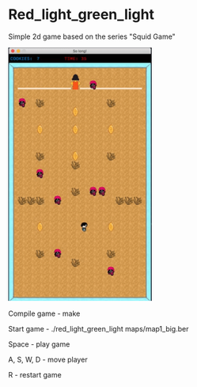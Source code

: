 # Red_light_green_light
Simple 2d game based on the series "Squid Game"

<img src="https://github.com/electroautomatic/electroautomatic/blob/main/Red_light.gif" height="512" >

Compile game - make

Start game - ./red_light_green_light maps/map1_big.ber

Space - play game

A, S, W, D - move player

R - restart game
